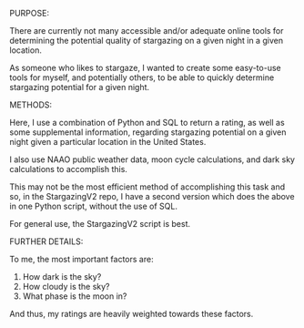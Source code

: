 PURPOSE:

There are currently not many accessible and/or adequate online tools for determining the potential quality of stargazing on a given night in a given location. 

As someone who likes to stargaze, I wanted to create some easy-to-use tools for myself, and potentially others, to be able to quickly determine stargazing potential for a given night.

METHODS:

Here, I use a combination of Python and SQL to return a rating, as well as some supplemental information, regarding stargazing potential on a given night given a particular location in the United States. 

I also use NAAO public weather data, moon cycle calculations, and dark sky calculations to accomplish this. 

This may not be the most efficient method of accomplishing this task and so, in the StargazingV2 repo, I have a second version which does the above in one Python script, without the use of SQL. 

For general use, the StargazingV2 script is best.

FURTHER DETAILS:

To me, the most important factors are:
  1. How dark is the sky?
  2. How cloudy is the sky?
  3. What phase is the moon in?

And thus, my ratings are heavily weighted towards these factors.
      
